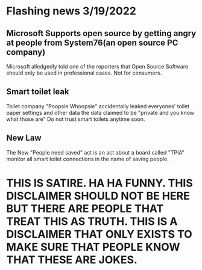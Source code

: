 # Flashing news 3/19/2022
## Microsoft Supports open source by getting angry at people from System76(an open source PC company)
Microsoft alledgedly told one of the reporters that Open Source Software should only be used in professional cases. Not for consumers.
## Smart toilet leak
Toilet company "Poopsie Whoopsie" accidentally leaked everyones' toilet paper settings and other data the data claimed to be "private and you know what those are"
Do not trust smart toilets anytime soon.
## New Law
The New "People need saved" act is an act about a board called "TPIA" monitor all smart toilet connections in the name of saving people.
# THIS IS SATIRE. HA HA FUNNY. THIS DISCLAIMER SHOULD NOT BE HERE BUT THERE ARE PEOPLE THAT TREAT THIS AS TRUTH. THIS IS A DISCLAIMER THAT ONLY EXISTS TO MAKE SURE THAT PEOPLE KNOW THAT THESE ARE JOKES.
